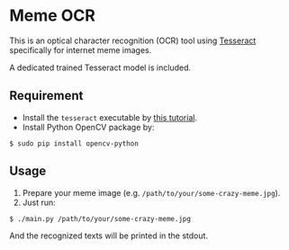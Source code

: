 # Meme OCR

This is an optical character recognition (OCR) tool using [Tesseract][1] specifically for internet meme images.

A dedicated trained Tesseract model is included.


## Requirement

- Install the `tesseract` executable by [this tutorial](https://github.com/tesseract-ocr/tesseract/wiki).
- Install Python OpenCV package by:

```
$ sudo pip install opencv-python
```


## Usage

1. Prepare your meme image (e.g. `/path/to/your/some-crazy-meme.jpg`).
2. Just run:

```
$ ./main.py /path/to/your/some-crazy-meme.jpg
```

And the recognized texts will be printed in the stdout.


[1]: https://code.google.com/p/tesseract-ocr/
